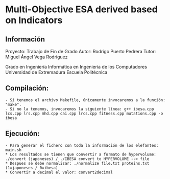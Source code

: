 # Multi-Objective ESA derived based on Indicators
## Información
Proyecto: Trabajo de Fin de Grado
Autor: Rodrigo Puerto Pedrera
Tutor: Miguel Ángel Vega Rodriguez

Grado en Ingeniería Informática en Ingeniería de los Computadores
Universidad de Extremadura
Escuela Politécnica

## Compilación: 
    - Si tenemos el archivo Makefile, únicamente invocaremos a la función: "make".
    - Si no la tenemos, invocaremos la siguiente línea: g++ ibesa.cpp lcs.cpp lrs.cpp mhd.cpp cai.cpp lrcs.cpp fitness.cpp mutations.cpp -o ibesa

## Ejecución: 
    - Para generar el fichero con toda la información de los elefantes: main.sh
    * Los resultados se tienen que convertir a formato de hypervolume: ./convert (japoneses) / ./IBESA convert to HYPERVOLUME --> file
    * Despues se debe normalizar: ./normalize file.txt proteins.txt (1=japoneses / 0=ibesa)
    * Convertir a decimal el valor: convert2decimal